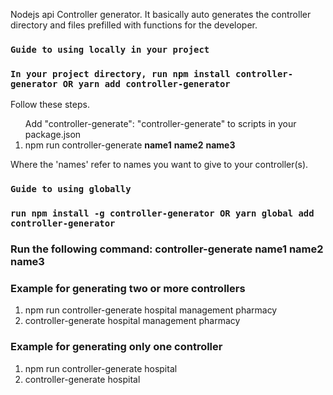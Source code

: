 Nodejs api Controller generator. It basically auto generates the controller directory and files prefilled with functions for the developer.



### `Guide to using locally in your project` 
### `In your project directory, run npm install controller-generator OR yarn add controller-generator`

Follow these steps.<br />
<ol>
</li>Add "controller-generate": "controller-generate" to scripts in your package.json</li>
<li> npm run controller-generate <b>name1</b> <b>name2</b> <b>name3</b>   </li>
</ol>

Where the 'names' refer to names you want to give to your controller(s).<br />



### `Guide to using globally` 
### `run npm install -g controller-generator OR yarn global add controller-generator`
###  Run the following command:  controller-generate <b>name1</b> <b>name2</b> <b>name3</b>


### Example for generating two or more controllers
<ol>
<li>npm run controller-generate hospital management pharmacy</li>
<li>controller-generate hospital management pharmacy</li>
</ol>


### Example for generating only one controller
<ol>
<li>npm run controller-generate hospital</li>
<li>controller-generate hospital</li>
</ol>


